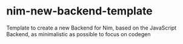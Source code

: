 # nim-new-backend-template
Template to create a new Backend for Nim, based on the JavaScript Backend, as minimalistic as possible to focus on codegen
